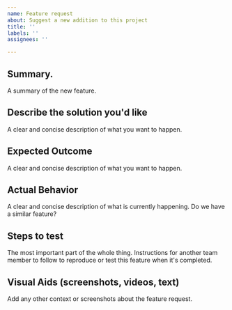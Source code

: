 ```yaml
---
name: Feature request
about: Suggest a new addition to this project
title: ''
labels: ''
assignees: ''

---
```


## Summary.
A summary of the new feature.

## Describe the solution you'd like
A clear and concise description of what you want to happen.

## Expected Outcome
A clear and concise description of what you want to happen.

## Actual Behavior
A clear and concise description of what is currently happening. Do we have a similar feature?

## Steps to test
The most important part of the whole thing. Instructions for another team member to follow to reproduce or test this feature when it's completed.

## Visual Aids (screenshots, videos, text)
Add any other context or screenshots about the feature request.
